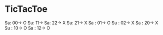 # TicTacToe
Sa: 00-> O
Su: 11-> 
Sa: 22-> X
Su: 21-> X
Sa : 01-> O
Su : 02-> X
Sa : 20-> X
Su : 10-> O 
Sa : 12-> O